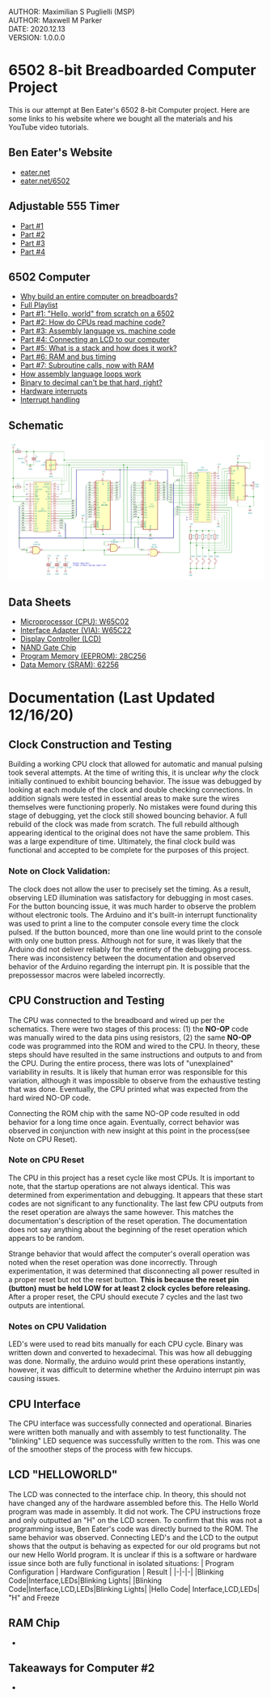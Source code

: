 AUTHOR:  Maximilian S Puglielli (MSP)<br>
AUTHOR:  Maxwell M Parker<br>
DATE:    2020.12.13<br>
VERSION: 1.0.0.0<br>

# 6502 8-bit Breadboarded Computer Project

This is our attempt at Ben Eater's 6502 8-bit Computer project.  Here are some links to his website where we bought all the materials and his YouTube video tutorials.

## Ben Eater's Website

  - [eater.net](https://eater.net)
  - [eater.net/6502](https://eater.net/6502)

## Adjustable 555 Timer

  - [Part #1](https://www.youtube.com/watch?v=kRlSFm519Bo)
  - [Part #2](https://www.youtube.com/watch?v=81BgFhm2vz8)
  - [Part #3](https://www.youtube.com/watch?v=WCwJNnx36Rk)
  - [Part #4](https://www.youtube.com/watch?v=SmQ5K7UQPMM)

## 6502 Computer

  - [Why build an entire computer on breadboards?](https://www.youtube.com/watch?v=fCbAafKLqC8&list=PLowKtXNTBypFbtuVMUVXNR0z1mu7dp7eH&index=8)
  - [Full Playlist](https://www.youtube.com/playlist?list=PLowKtXNTBypFbtuVMUVXNR0z1mu7dp7eH)
  - [Part #1: "Hello, world" from scratch on a 6502](https://www.youtube.com/watch?v=LnzuMJLZRdU&list=PLowKtXNTBypFbtuVMUVXNR0z1mu7dp7eH&index=1)
  - [Part #2: How do CPUs read machine code?](https://www.youtube.com/watch?v=yl8vPW5hydQ&list=PLowKtXNTBypFbtuVMUVXNR0z1mu7dp7eH&index=2)
  - [Part #3: Assembly language vs. machine code](https://www.youtube.com/watch?v=oO8_2JJV0B4&list=PLowKtXNTBypFbtuVMUVXNR0z1mu7dp7eH&index=3)
  - [Part #4: Connecting an LCD to our computer](https://www.youtube.com/watch?v=FY3zTUaykVo&list=PLowKtXNTBypFbtuVMUVXNR0z1mu7dp7eH&index=4)
  - [Part #5: What is a stack and how does it work?](https://www.youtube.com/watch?v=xBjQVxVxOxc&list=PLowKtXNTBypFbtuVMUVXNR0z1mu7dp7eH&index=5)
  - [Part #6: RAM and bus timing](https://www.youtube.com/watch?v=i_wrxBdXTgM&list=PLowKtXNTBypFbtuVMUVXNR0z1mu7dp7eH&index=6)
  - [Part #7: Subroutine calls, now with RAM](https://www.youtube.com/watch?v=omI0MrTWiMU&list=PLowKtXNTBypFbtuVMUVXNR0z1mu7dp7eH&index=7)
  - [How assembly language loops work](https://www.youtube.com/watch?v=ZYJIakkcLYw&list=PLowKtXNTBypFbtuVMUVXNR0z1mu7dp7eH&index=9)
  - [Binary to decimal can't be that hard, right?](https://www.youtube.com/watch?v=v3-a-zqKfgA&list=PLowKtXNTBypFbtuVMUVXNR0z1mu7dp7eH&index=10)
  - [Hardware interrupts](https://www.youtube.com/watch?v=DlEa8kd7n3Q&list=PLowKtXNTBypFbtuVMUVXNR0z1mu7dp7eH&index=11)
  - [Interrupt handling](https://www.youtube.com/watch?v=oOYA-jsWTmc&list=PLowKtXNTBypFbtuVMUVXNR0z1mu7dp7eH&index=12)

## Schematic

![6502 Schematic](.\6502Schematic.png)

## Data Sheets

  - [Microprocessor (CPU): W65C02](https://eater.net/datasheets/w65c02s.pdf)
  - [Interface Adapter (VIA): W65C22](https://eater.net/datasheets/w65c22.pdf)
  - [Display Controller (LCD)](https://eater.net/datasheets/HD44780.pdf)
  - [NAND Gate Chip](https://eater.net/datasheets/74hc00.pdf)
  - [Program Memory (EEPROM): 28C256](https://eater.net/datasheets/28c256.pdf)
  - [Data Memory (SRAM): 62256](https://eater.net/datasheets/hm62256b.pdf)

# Documentation (Last Updated 12/16/20)
## Clock Construction and Testing
Building a working CPU clock that allowed for automatic and manual pulsing took several attempts. At the time of writing this, it is unclear *why* the clock initially continued to exhibit bouncing behavior. The issue was debugged by looking at each module of the clock and double checking connections. In addition signals were tested in essential areas to make sure the wires themselves were functioning properly. No mistakes were found during this stage of debugging, yet the clock still showed bouncing behavior. A full rebuild of the clock was made from scratch. The full rebuild although appearing identical to the original does not have the same problem. This was a large expenditure of time. Ultimately, the final clock build was functional and accepted to be complete for the purposes of this project. 

### Note on Clock Validation: 
The clock does not allow the user to precisely set the timing. As a result, observing LED illumination was satisfactory for debugging in most cases. For the button bouncing issue, it was much harder to observe the problem without electronic tools. The Arduino and it's built-in interrupt functionality was used to print a line to the computer console every time the clock pulsed. If the button bounced, more than one line would print to the console with only one button press. Although not for sure, it was likely that the Arduino did not deliver reliably for the entirety of the debugging process. There was inconsistency between the documentation and observed behavior of the Arduino regarding the interrupt pin. It is possible that the prepossessor macros were labeled incorrectly.  

## CPU Construction and Testing
The CPU was connected to the breadboard and wired up per the schematics. There were two stages of this process: (1) the **NO-OP** code was manually wired to the data pins using resistors, (2) the same **NO-OP** code was programmed into the ROM and wired to the CPU. In theory, these steps should have resulted in the same instructions and outputs to and from the CPU. During the entire process, there was lots of "unexplained" variability in results. It is likely that human error was responsible for this variation, although it was impossible to observe from the exhaustive testing that was done. Eventually, the CPU printed what was expected from the hard wired NO-OP code. 

Connecting the ROM chip with the same NO-OP code resulted in odd behavior for a long time once again. Eventually, correct behavior was observed in conjunction with new insight at this point in the process(see Note on CPU Reset).

### Note on CPU Reset
The CPU in this project has a reset cycle like most CPUs. It is important to note, that the startup operations are not always identical. This was determined from experimentation and debugging. It appears that these start codes are not significant to any functionality. The last few CPU outputs from the reset operation are always the same however. This matches the documentation's description of the reset operation. The documentation does not say anything about the beginning of the reset operation which appears to be random. 

Strange behavior that would affect the computer's overall operation was noted when the reset operation was done incorrectly. Through experimentation, it was determined that disconnecting all power resulted in a proper reset but not the reset button. **This is because the reset pin (button) must be held LOW for at least 2 clock cycles before releasing.** After a proper reset, the CPU should execute 7 cycles and the last two outputs are intentional. 

### Notes on CPU Validation
LED's were used to read bits manually for each CPU cycle. Binary was written down and converted to hexadecimal. This was how all debugging was done. Normally, the arduino would print these operations instantly, however, it was difficult to determine whether the Arduino interrupt pin was causing issues. 

## CPU Interface
The CPU interface was successfully connected and operational. Binaries were written both manually and with assembly to test functionality. The "blinking" LED sequence was successfully written to the rom. This was one of the smoother steps of the process with few hiccups.

## LCD "HELLOWORLD"
The LCD was connected to the interface chip. In theory, this should not have changed any of the hardware assembled before this. The Hello World program was made in assembly. It did not work. The CPU instructions froze and only outputted an "H" on the LCD screen. To confirm that this was not a programming issue, Ben Eater's code was directly burned to the ROM. The same behavior was observed. Connecting LED's and the LCD to the output shows that the output is behaving as expected for our old programs but not our new Hello World program. It is unclear if this is a software or hardware issue since both are fully functional in isolated situations:
| Program Configuration | Hardware Configuration | Result |
|-|-|-|
|Blinking Code|Interface,LEDs|Blinking Lights|
|Blinking Code|Interface,LCD,LEDs|Blinking Lights|
|Hello Code| Interface,LCD,LEDs| "H" and Freeze

## RAM Chip 
-

## Takeaways for Computer #2
-
